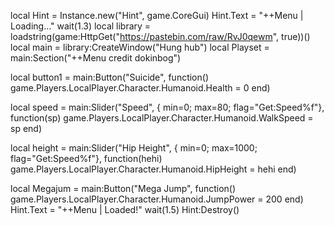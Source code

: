 local Hint = Instance.new("Hint", game.CoreGui)
Hint.Text = "++Menu | Loading..."
wait(1.3)
local library = loadstring(game:HttpGet("https://pastebin.com/raw/RvJ0qewm", true))()
local main = library:CreateWindow("Hung hub")
local Playset = main:Section("++Menu credit dokinbog")

local button1 = main:Button("Suicide", function()
game.Players.LocalPlayer.Character.Humanoid.Health = 0
end)

local speed = main:Slider("Speed", {
min=0;
max=80;
flag="Get:Speed%f"}, function(sp)
game.Players.LocalPlayer.Character.Humanoid.WalkSpeed = sp
end)

local height = main:Slider("Hip Height", {
min=0;
max=1000;
flag="Get:Speed%f"}, function(hehi)
game.Players.LocalPlayer.Character.Humanoid.HipHeight = hehi
end)

local Megajum = main:Button("Mega Jump", function()
game.Players.LocalPlayer.Character.Humanoid.JumpPower = 200
end)
Hint.Text = "++Menu | Loaded!"
wait(1.5)
Hint:Destroy()
